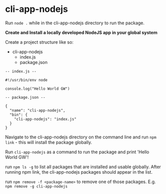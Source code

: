 # cli-app-nodejs

Run ``node .`` while in the cli-app-nodejs directory to run the package.

**Create and Install a locally developed NodeJS app in your global system**

Create a project structure like so:
- cli-app-nodejs
    - index.js
    - package.json

``-- index.js --``
```
#!/usr/bin/env node

console.log("Hello World GW")
```

``-- package.json --``
```
{
  "name": "cli-app-nodejs",
  "bin": {
    "cli-app-nodejs": "index.js"
  }
}
```

Navigate to the cli-app-nodejs directory on the command line and run `npm link` - this will install the package globally.

Run ``cli-app-nodejs`` as a command to run the package and print 'Hello World GW'!

run ``npm ls -g`` to list all packages that are installed and usable globally. After running npm link, the cli-app-nodejs packages should appear in the list.

run ``npm remove -f <package-name>`` to remove one of those packages. E.g. ``npm remove -g cli-app-nodejs``

